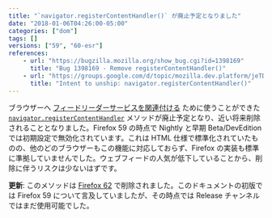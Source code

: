 ```yaml
---
title: "`navigator.registerContentHandler()` が廃止予定となりました"
date: "2018-01-06T04:26:00-05:00"
categories: ["dom"]
tags: []
versions: ["59", "60-esr"]
references:
    - url: "https://bugzilla.mozilla.org/show_bug.cgi?id=1398169"
      title: "Bug 1398169 - Remove registerContentHandler()"
    - url: "https://groups.google.com/d/topic/mozilla.dev.platform/jeTDLz38_RE/discussion"
      title: "Intent to unship: navigator.registerContentHandler()"
---
```

ブラウザーへ [フィードリーダーサービスを関連付ける](https://developer.mozilla.org/Firefox/Releases/2/Adding_feed_readers_to_Firefox) ために使うことができた [`navigator.registerContentHandler`](https://developer.mozilla.org/docs/Web/API/Navigator/registerContentHandler) メソッドが廃止予定となり、近い将来削除されることとなりました。Firefox 59 の時点で Nightly と早期 Beta/DevEdition では初期設定で無効化されています。これは HTML 仕様で標準化されていたものの、他のどのブラウザーもこの機能に対応しておらず、Firefox の実装も標準に準拠していませんでした。ウェブフィードの人気が低下していることから、削除に伴うリスクは少ないはずです。

**更新**: このメソッドは [Firefox 62](https://www.fxsitecompat.dev/ja/docs/2018/navigator-registercontenthandler-has-been-removed/) で削除されました。このドキュメントの初版では Firefox 59 について言及していましたが、その時点では Release チャンネルではまだ使用可能でした。
